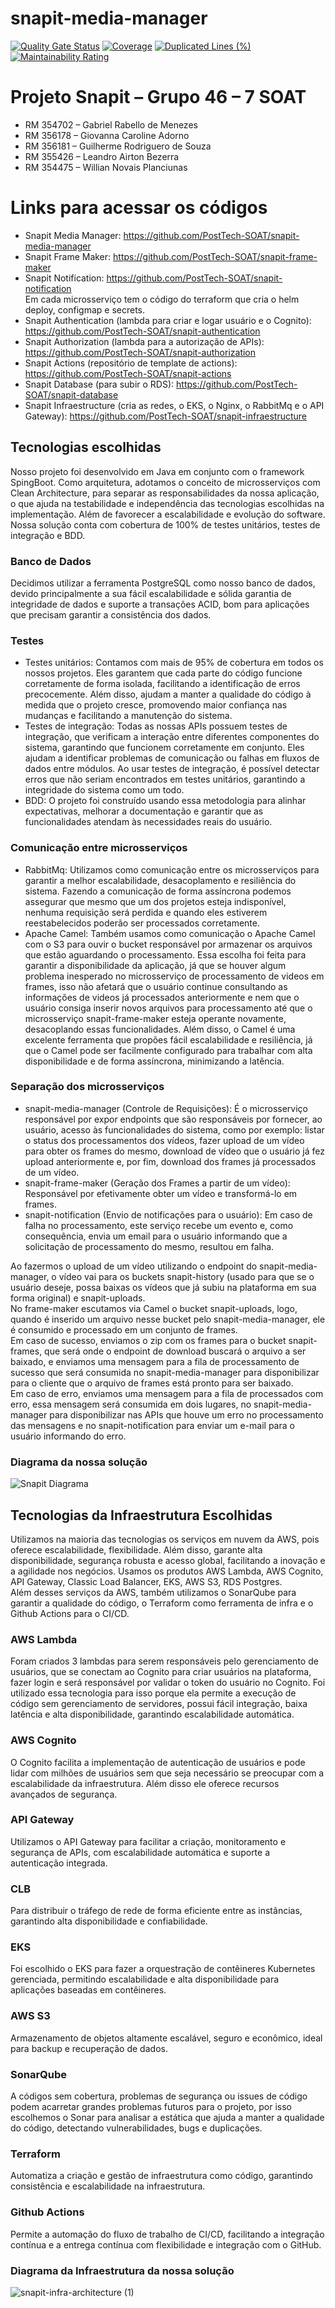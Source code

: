 # snapit-media-manager
[![Quality Gate Status](https://sonarcloud.io/api/project_badges/measure?project=PostTech-SOAT_snapit-media-manager&metric=alert_status)](https://sonarcloud.io/summary/new_code?id=PostTech-SOAT_snapit-media-manager)
[![Coverage](https://sonarcloud.io/api/project_badges/measure?project=PostTech-SOAT_snapit-media-manager&metric=coverage)](https://sonarcloud.io/summary/new_code?id=PostTech-SOAT_snapit-media-manager)
[![Duplicated Lines (%)](https://sonarcloud.io/api/project_badges/measure?project=PostTech-SOAT_snapit-media-manager&metric=duplicated_lines_density)](https://sonarcloud.io/summary/new_code?id=PostTech-SOAT_snapit-media-manager)
[![Maintainability Rating](https://sonarcloud.io/api/project_badges/measure?project=PostTech-SOAT_snapit-media-manager&metric=sqale_rating)](https://sonarcloud.io/summary/new_code?id=PostTech-SOAT_snapit-media-manager)

# Projeto Snapit – Grupo 46 – 7 SOAT
-	RM 354702 – Gabriel Rabello de Menezes
-	RM 356178 – Giovanna Caroline Adorno
-	RM 356181 – Guilherme Rodriguero de Souza
-	RM 355426 – Leandro Airton Bezerra
-	RM 354475 – Willian Novais Planciunas

# Links para acessar os códigos
- Snapit Media Manager: https://github.com/PostTech-SOAT/snapit-media-manager
- Snapit Frame Maker: https://github.com/PostTech-SOAT/snapit-frame-maker
- Snapit Notification: https://github.com/PostTech-SOAT/snapit-notification  
Em cada microsserviço tem o código do terraform que cria o helm deploy, configmap e secrets.
- Snapit Authentication (lambda para criar e logar usuário e o Cognito): https://github.com/PostTech-SOAT/snapit-authentication
- Snapit Authorization (lambda para a autorização de APIs): https://github.com/PostTech-SOAT/snapit-authorization
- Snapit Actions (repositório de template de actions): https://github.com/PostTech-SOAT/snapit-actions
- Snapit Database (para subir o RDS): https://github.com/PostTech-SOAT/snapit-database
- Snapit Infraestructure (cria as redes, o EKS, o Nginx, o RabbitMq e o API Gateway): https://github.com/PostTech-SOAT/snapit-infraestructure

## Tecnologias escolhidas
Nosso projeto foi desenvolvido em Java em conjunto com o framework SpingBoot. Como arquitetura, adotamos o conceito de microsserviços com Clean Architecture, para separar as responsabilidades da nossa aplicação, o que ajuda na testabilidade e independência das tecnologias escolhidas na implementação. Além de favorecer a escalabilidade e evolução do software. Nossa solução conta com cobertura de 100% de testes unitários, testes de integração e BDD.

### Banco de Dados
Decidimos utilizar a ferramenta PostgreSQL como nosso banco de dados, devido principalmente a sua fácil escalabilidade e sólida garantia de integridade de dados e suporte a transações ACID, bom para aplicações que precisam garantir a consistência dos dados.

### Testes
- Testes unitários: Contamos com mais de 95% de cobertura em todos os nossos projetos. Eles garantem que cada parte do código funcione corretamente de forma isolada, facilitando a identificação de erros precocemente. Além disso, ajudam a manter a qualidade do código à medida que o projeto cresce, promovendo maior confiança nas mudanças e facilitando a manutenção do sistema.
- Testes de integração: Todas as nossas APIs possuem testes de integração, que verificam a interação entre diferentes componentes do sistema, garantindo que funcionem corretamente em conjunto. Eles ajudam a identificar problemas de comunicação ou falhas em fluxos de dados entre módulos. Ao usar testes de integração, é possível detectar erros que não seriam encontrados em testes unitários, garantindo a integridade do sistema como um todo.
- BDD: O projeto foi construído usando essa metodologia para alinhar expectativas, melhorar a documentação e garantir que as funcionalidades atendam às necessidades reais do usuário.

### Comunicação entre microsserviços
- RabbitMq: Utilizamos como comunicação entre os microsserviços para garantir a melhor escalabilidade, desacoplamento e resiliência do sistema. Fazendo a comunicação de forma assíncrona podemos assegurar que mesmo que um dos projetos esteja indisponível, nenhuma requisição será perdida e quando eles estiverem reestabelecidos poderão ser processados corretamente.
- Apache Camel: Também usamos como comunicação o Apache Camel com o S3 para ouvir o bucket responsável por armazenar os arquivos que estão aguardando o processamento. Essa escolha foi feita para garantir a disponibilidade da aplicação, já que se houver algum problema inesperado no microsserviço de processamento de videos em frames, isso não afetará que o usuário continue consultando as informações de videos já processados anteriormente e nem que o usuário consiga inserir novos arquivos para processamento até que o microsserviço snapit-frame-maker esteja operante novamente, desacoplando essas funcionalidades. Além disso, o Camel é uma excelente ferramenta que propões fácil escalabilidade e resiliência, já que o Camel pode ser facilmente configurado para trabalhar com alta disponibilidade e de forma assíncrona, minimizando a latência.

### Separação dos microsserviços
- snapit-media-manager (Controle de Requisições): É o microsserviço responsável por expor endpoints que são responsáveis por fornecer, ao usuário, acesso às funcionalidades do sistema, como por exemplo: listar o status dos processamentos dos vídeos, fazer upload de um vídeo para obter os frames do mesmo, download de vídeo que o usuário já fez upload anteriormente e, por fim, download dos frames já processados de um vídeo.
- snapit-frame-maker (Geração dos Frames a partir de um vídeo): Responsável por efetivamente obter um vídeo e transformá-lo em frames.
- snapit-notification (Envio de notificações para o usuário): Em caso de falha no processamento, este serviço recebe um evento e, como consequência, envia um email para o usuário informando que a solicitação de processamento do mesmo, resultou em falha.

Ao fazermos o upload de um vídeo utilizando o endpoint do snapit-media-manager, o vídeo vai para os buckets snapit-history (usado para que se o usuário deseje, possa baixas os vídeos que já subiu na plataforma em sua forma original) e snapit-uploads.  
No frame-maker escutamos via Camel o bucket snapit-uploads, logo, quando é inserido um arquivo nesse bucket pelo snapit-media-manager, ele é consumido e processado em um conjunto de frames.  
Em caso de sucesso, enviamos o zip com os frames para o bucket snapit-frames, que será onde o endpoint de download buscará o arquivo a ser baixado, e enviamos uma mensagem para a fila de processamento de sucesso que será consumida no snapit-media-manager para disponibilizar para o cliente que o arquivo de frames está pronto para ser baixado.  
Em caso de erro, enviamos uma mensagem para a fila de processados com erro, essa mensagem será consumida em dois lugares, no snapit-media-manager para disponibilizar nas APIs que houve um erro no processamento das mensagens e no snapit-notification para enviar um e-mail para o usuário informando do erro.  

### Diagrama da nossa solução
![Snapit Diagrama](https://github.com/user-attachments/assets/766f9042-8ea5-4e1e-87aa-57257782c7e5)


## Tecnologias da Infraestrutura Escolhidas
Utilizamos na maioria das tecnologias os serviços em nuvem da AWS, pois oferece escalabilidade, flexibilidade. Além disso, garante alta disponibilidade, segurança robusta e acesso global, facilitando a inovação e a agilidade nos negócios. Usamos os produtos AWS Lambda, AWS Cognito, API Gateway, Classic Load Balancer, EKS, AWS S3, RDS Postgres.  
Além desses serviços da AWS, também utilizamos o SonarQube para garantir a qualidade do código, o Terraform como ferramenta de infra e o Github Actions para o CI/CD.  

### AWS Lambda
Foram criados 3 lambdas para serem responsáveis pelo gerenciamento de usuários, que se conectam ao Cognito para criar usuários na plataforma, fazer login e será responsável por validar o token do usuário no Cognito. Foi utilizado essa tecnologia para isso porque ela permite a execução de código sem gerenciamento de servidores, possui fácil integração, baixa latência e alta disponibilidade, garantindo escalabilidade automática.

### AWS Cognito
O Cognito facilita a implementação de autenticação de usuários e pode lidar com milhões de usuários sem que seja necessário se preocupar com a escalabilidade da infraestrutura. Além disso ele oferece recursos avançados de segurança.

### API Gateway
Utilizamos o API Gateway para facilitar a criação, monitoramento e segurança de APIs, com escalabilidade automática e suporte a autenticação integrada.

### CLB
Para distribuir o tráfego de rede de forma eficiente entre as instâncias, garantindo alta disponibilidade e confiabilidade.

### EKS
Foi escolhido o EKS para fazer a orquestração de contêineres Kubernetes gerenciada, permitindo escalabilidade e alta disponibilidade para aplicações baseadas em contêineres.

### AWS S3
Armazenamento de objetos altamente escalável, seguro e econômico, ideal para backup e recuperação de dados.

### SonarQube
A códigos sem cobertura, problemas de segurança ou issues de código podem acarretar grandes problemas futuros para o projeto, por isso escolhemos o Sonar para analisar a estática que ajuda a manter a qualidade do código, detectando vulnerabilidades, bugs e duplicações.

### Terraform
Automatiza a criação e gestão de infraestrutura como código, garantindo consistência e escalabilidade na infraestrutura.

### Github Actions
Permite a automação do fluxo de trabalho de CI/CD, facilitando a integração contínua e a entrega contínua com flexibilidade e integração com o GitHub.

### Diagrama da Infraestrutura da nossa solução
![snapit-infra-architecture (1)](https://github.com/user-attachments/assets/ac54b446-b94a-4309-a41c-2973078dd7f2)

